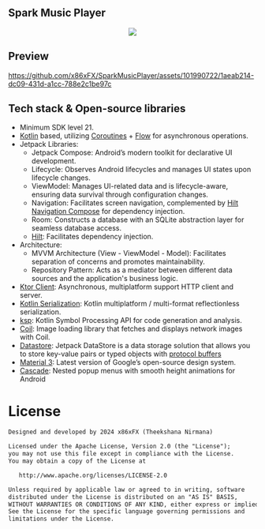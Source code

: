 ## Spark Music Player
<p align="center">
<img src="https://github.com/x86xFX/SparkMusicPlayer/assets/101990722/12b4135c-7ca2-4f0e-bcf4-67810d13195a"/>
</p>

## Preview
https://github.com/x86xFX/SparkMusicPlayer/assets/101990722/1aeab214-dc09-431d-a1cc-788e2c1be97c


## Tech stack & Open-source libraries
- Minimum SDK level 21.
- [Kotlin](https://kotlinlang.org/) based, utilizing [Coroutines](https://github.com/Kotlin/kotlinx.coroutines) + [Flow](https://kotlin.github.io/kotlinx.coroutines/kotlinx-coroutines-core/kotlinx.coroutines.flow/) for asynchronous operations.
- Jetpack Libraries:
  - Jetpack Compose: Android’s modern toolkit for declarative UI development.
  - Lifecycle: Observes Android lifecycles and manages UI states upon lifecycle changes.
  - ViewModel: Manages UI-related data and is lifecycle-aware, ensuring data survival through configuration changes.
  - Navigation: Facilitates screen navigation, complemented by [Hilt Navigation Compose](https://developer.android.com/jetpack/compose/libraries#hilt) for dependency injection.
  - Room: Constructs a database with an SQLite abstraction layer for seamless database access.
  - [Hilt](https://dagger.dev/hilt/): Facilitates dependency injection.
- Architecture:
  - MVVM Architecture (View - ViewModel - Model): Facilitates separation of concerns and promotes maintainability.
  - Repository Pattern: Acts as a mediator between different data sources and the application's business logic.
- [Ktor Client](https://ktor.io): Asynchronous, multiplatform support HTTP client and server.
- [Kotlin Serialization](https://github.com/Kotlin/kotlinx.serialization): Kotlin multiplatform / multi-format reflectionless serialization.
- [ksp](https://github.com/google/ksp): Kotlin Symbol Processing API for code generation and analysis.
- [Coil](https://coil-kt.github.io/coil/compose): Image loading library that fetches and displays network images with Coil.
- [Datastore](https://developer.android.com/topic/libraries/architecture/datastore): Jetpack DataStore is a data storage solution that allows you to store key-value pairs or typed objects with [protocol buffers](https://developers.google.com/protocol-buffers)
- [Material 3](https://m3.material.io/): Latest version of Google’s open-source design system.
- [Cascade](https://github.com/saket/cascade): Nested popup menus with smooth height animations for Android

# License
```xml
Designed and developed by 2024 x86xFX (Theekshana Nirmana)

Licensed under the Apache License, Version 2.0 (the "License");
you may not use this file except in compliance with the License.
You may obtain a copy of the License at

   http://www.apache.org/licenses/LICENSE-2.0

Unless required by applicable law or agreed to in writing, software
distributed under the License is distributed on an "AS IS" BASIS,
WITHOUT WARRANTIES OR CONDITIONS OF ANY KIND, either express or implied.
See the License for the specific language governing permissions and
limitations under the License.
```

